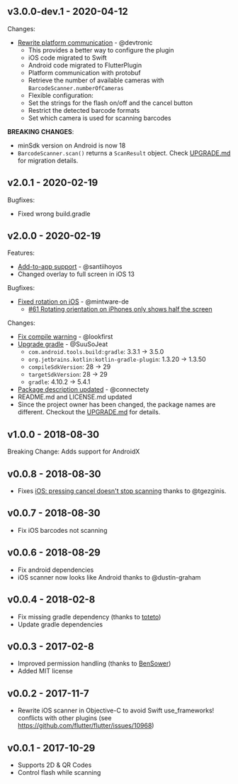## v3.0.0-dev.1 - 2020-04-12

Changes:
- [Rewrite platform communication](https://github.com/mintware-de/flutter_barcode_reader/pull/185) - @devtronic
  - This provides a better way to configure the plugin
  - iOS code migrated to Swift
  - Android code migrated to FlutterPlugin
  - Platform communication with protobuf
  - Retrieve the number of available cameras with `BarcodeScanner.numberOfCameras`
  - Flexible configuration:
  - Set the strings for the flash on/off and the cancel button
  - Restrict the detected barcode formats
  - Set which camera is used for scanning barcodes

**BREAKING CHANGES**:
- minSdk version on Android is now 18
- `BarcodeScanner.scan()` returns a `ScanResult` object. Check [UPGRADE.md](./UPGRADE.md) for migration details.

## v2.0.1 - 2020-02-19

Bugfixes:
- Fixed wrong build.gradle

## v2.0.0 - 2020-02-19

Features:
- [Add-to-app support](https://github.com/mintware-de/flutter_barcode_reader/pull/168) - @santiihoyos
- Changed overlay to full screen in iOS 13

Bugfixes:
- [Fixed rotation on iOS](https://github.com/mintware-de/flutter_barcode_reader/pull/167) - @mintware-de
  - [#61 Rotating orientation on iPhones only shows half the screen](https://github.com/mintware-de/flutter_barcode_reader/issues/61)

Changes:
- [Fix compile warning](https://github.com/mintware-de/flutter_barcode_reader/pull/127) - @lookfirst
- [Upgrade gradle](https://github.com/mintware-de/flutter_barcode_reader/pull/142) - @SuuSoJeat
  - `com.android.tools.build:gradle`: 3.3.1 -> 3.5.0
  - `org.jetbrains.kotlin:kotlin-gradle-plugin`: 1.3.20 -> 1.3.50
  - `compileSdkVersion`: 28 -> 29
  - `targetSdkVersion`: 28 -> 29
  - `gradle`: 4.10.2 -> 5.4.1
- [Package description updated](https://github.com/mintware-de/flutter_barcode_reader/pull/180) - @connectety
- README.md and LICENSE.md updated
- Since the project owner has been changed, the package names are different. Checkout the [UPGRADE.md](./UPGRADE.md) for details.

## v1.0.0 - 2018-08-30

Breaking Change: Adds support for AndroidX

## v0.0.8 - 2018-08-30

* Fixes [iOS: pressing cancel doesn't stop scanning](https://github.com/mintware-de/flutter_barcode_reader/issues/60) thanks to @tgezginis.

## v0.0.7 - 2018-08-30

* Fix iOS barcodes not scanning

## v0.0.6 - 2018-08-29

* Fix android dependencies
* iOS scanner now looks like Android thanks to @dustin-graham 

## v0.0.4 - 2018-02-8

* Fix missing gradle dependency (thanks to [toteto](https://github.com/mintware-de/flutter_barcode_reader/pull/15))
* Update gradle dependencies

## v0.0.3 - 2017-02-8

* Improved permission handling (thanks to [BenSower](https://github.com/BenSower))
* Added MIT license

## v0.0.2 - 2017-11-7

* Rewrite iOS scanner in Objective-C to avoid Swift use_frameworks! conflicts with other plugins (see https://github.com/flutter/flutter/issues/10968)

## v0.0.1 - 2017-10-29

* Supports 2D & QR Codes
* Control flash while scanning
